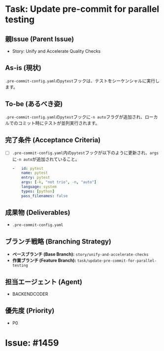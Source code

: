 # Task: Update pre-commit for parallel testing

## 親Issue (Parent Issue)
- Story: Unify and Accelerate Quality Checks

## As-is (現状)
`.pre-commit-config.yaml`の`pytest`フックは、テストをシーケンシャルに実行します。

## To-be (あるべき姿)
`.pre-commit-config.yaml`の`pytest`フックに`-n auto`フラグが追加され、ローカルでのコミット時にテストが並列実行されます。

## 完了条件 (Acceptance Criteria)
- [ ] `.pre-commit-config.yaml`内の`pytest`フックが以下のように更新され、`args`に`-n auto`が追加されていること。
  ```yaml
  -   id: pytest
      name: pytest
      entry: pytest
      args: [-k, "not trio", -n, "auto"]
      language: system
      types: [python]
      pass_filenames: false
  ```

## 成果物 (Deliverables)
- `.pre-commit-config.yaml`

## ブランチ戦略 (Branching Strategy)
- **ベースブランチ (Base Branch):** `story/unify-and-accelerate-checks`
- **作業ブランチ (Feature Branch):** `task/update-pre-commit-for-parallel-testing`

## 担当エージェント (Agent)
- BACKENDCODER

## 優先度 (Priority)
- P0

# Issue: #1459
